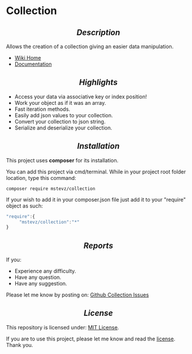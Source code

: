 # Collection

## <div align="center">_Description_</div>
Allows the creation of a collection giving an easier data manipulation.

* [Wiki Home](https://github.com/mstevz/collection/wiki)
* [Documentation](https://github.com/mstevz/collection/wiki/Documentation)

## <div align="center">_Highlights_</div>
* Access your data via associative key or index position!
* Work your object as if it was an array.
* Fast iteration methods. 
* Easily add json values to your collection.
* Convert your collection to json string.
* Serialize and deserialize your collection. 

## <div align="center">_Installation_</div>
This project uses <b>composer</b> for its installation. 

You can add this project via cmd/terminal. While in your project root folder location, type this command: 

```{r, engine='sh', count_lines}
composer require mstevz/collection
```

If your wish to add it in your composer.json file just add it to your "require" object as such:

```js
"require":{
     "mstevz/collection":"*"
}
```

## <div align="center">_Reports_</div>
If you:
* Experience any difficulty.
* Have any question.
* Have any suggestion.

Please let me know by posting on: [Github Collection Issues](https://github.com/mstevz/collection/issues)

## <div align="center">_License_</div>
This repository is licensed under: [MIT License](https://github.com/mstevz/collection/blob/master/LICENSE).

If you are to use this project, please let me know and read the [license](https://github.com/mstevz/collection/blob/master/LICENSE).
Thank you.


